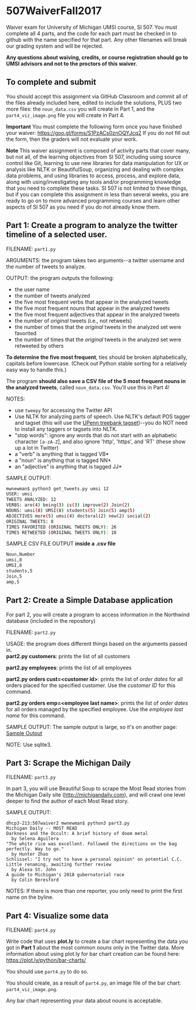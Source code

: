 # 507WaiverFall2017

Waiver exam for University of Michigan UMSI course, SI 507. You must complete all 4 parts, and the code for each part must be checked in to github with the name specified for that part. Any other filenames will break our grading system and will be rejected.

**Any questions about waiving, credits, or course registration should go to UMSI advisors and not to the proctors of this waiver.**

## To complete and submit
You should accept this assignment via GitHub Classroom and commit all of the files already included here, edited to include the solutions, PLUS two more files: the `noun_data.csv` you will create in Part 1, and the `part4_viz_image.png` file you will create in Part 4.

**Important**
You must complete the following form once you have finished your waiver: https://goo.gl/forms/S1PzACs0znOQYJcq2 If you do not fill out the form, then the graders will not evaluate your work.

**Note**
This waiver assignment is composed of activity parts that cover many, but not all, of the learning objectives from SI 507, including using source control like Git, learning to use new libraries for data manipulation for UX or analysis like NLTK or BeautifulSoup, organizing and dealing with complex data problems, and using libraries to access, process, and explore data, along with using/investigating any tools and/or programming knowledge that you need to complete these tasks. SI 507 is not limited to these things, but if you can complete this assignment in less than several weeks, you are ready to go on to more advanced programming courses and learn other aspects of SI 507 as you need if you do not already know them.

## Part 1: Create a program to analyze the twitter timeline of a selected user.

FILENAME: `part1.py`

ARGUMENTS: the program takes two arguments--a twitter username and the number of tweets to analyze.

OUTPUT: the program outputs the following:
* the user name
* the number of tweets analyzed
* the five most frequent verbs that appear in the analyzed tweets
* the five most frequent nouns that appear in the analyzed tweets
* the five most frequent adjectives that appear in the analyzed tweets
* the number of _original_ tweets (i.e., not retweets)
* the number of times that the _original_ tweets in the analyzed set were favorited
* the number of times that the _original_ tweets in the analyzed set were retweeted by others

**To determine the five most frequent**, ties should be broken alphabetically, capitals before lowercase. (Check out Python stable sorting for a relatively easy way to handle this.)

The program **should also save a CSV file of the 5 most frequent nouns in the analyzed tweets**, called `noun_data.csv`. You'll use this in Part 4!

NOTES:
* use `tweepy` for accessing the Twitter API
* Use NLTK for analyzing parts of speech. Use NLTK's default POS tagger and tagset (this will use the [UPenn treebank tagset](https://www.ling.upenn.edu/courses/Fall_2003/ling001/penn_treebank_pos.html))--you do NOT need to install any taggers or tagsets into NLTK.
* "stop words": ignore any words that do not start with an alphabetic character `[a-zA-Z`], and also ignore 'http', 'https', and 'RT' (these show up a lot in Twitter)
* a "verb" is anything that is tagged VB*
* a "noun" is anything that is tagged NN*
* an "adjective" is anything that is tagged JJ*



SAMPLE OUTPUT:

```bash
mwnewman$ python3 get_tweets.py umsi 12
USER: umsi
TWEETS ANALYZED: 12
VERBS: are(4) being(3) is(3) improve(2) Join(2)
NOUNS: umsi(8) UMSI(8) students(5) Join(5) amp(5)
ADJECTIVES more(5) umsi(4) doctoral(2) new(2) social(2)
ORIGINAL TWEETS: 8
TIMES FAVORITED (ORIGINAL TWEETS ONLY): 26
TIMES RETWEETED (ORIGINAL TWEETS ONLY): 18
```

SAMPLE CSV FILE OUTPUT **inside a .csv file**
```txt
Noun,Number
umsi,8
UMSI,8
students,5
Join,5
amp,5
```


## Part 2: Create a Simple Database application

For part 2, you will create a program to access information in the Northwind database (included in the repository)

FILENAME: `part2.py`

USAGE: the program does different things based on the arguments passed in.  
**part2.py customers**: prints the list of all customers

**part2.py employees**: prints the list of all employees

**part2.py orders cust=&lt;customer id&gt;**: prints the list of _order dates_ for all orders placed for the specified customer. Use the _customer ID_ for this command.

**part2.py orders emp=&lt;employee last name&gt;**: prints the list of _order dates_ for all orders managed by the specified employee. Use the _employee last name_ for this command.

SAMPLE OUTPUT:
The sample output is large, so it's on another page: [Sample Output](https://github.com/aerenchyma/507WaiverFall2017/blob/master/part2_output.md)

NOTE: Use sqlite3.

## Part 3: Scrape the Michigan Daily

FILENAME: `part3.py`

In part 3, you will use Beautiful Soup to scrape the Most Read stories from the Michigan Daily site (http://michigandaily.com), and will crawl one level deeper to find the author of each Most Read story.

SAMPLE OUTPUT:
```
dhcp3-213:507waiver2 mwnewman$ python3 part3.py   
Michigan Daily -- MOST READ  
Darkness and the Occult: A brief history of doom metal  
  by Selena Aguilera
"The white rice was excellent. Followed the directions on the bag perfectly. Way to go."  
  by Hunter Zhao
Schlissel: "I try not to have a personal opinion" on potential C.C. Little renaming, awaiting further review  
  by Alexa St. John
A guide to Michigan's 2018 gubernatorial race
  by Colin Beresford
```

NOTES: If there is more than one reporter, you only need to print the first name on the byline.

## Part 4: Visualize some data

FILENAME: `part4.py`

Write code that uses **plot.ly** to create a bar chart representing the data you got in **Part 1** about the most common *nouns* only in the Twitter data. More information about using plot.ly for bar chart creation can be found here: https://plot.ly/python/bar-charts/

You should use `part4.py` to do so.

You should create, as a result of `part4.py`, an image file of the bar chart: `part4_viz_image.png`.

Any bar chart representing your data about nouns is acceptable.
